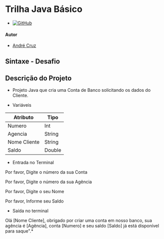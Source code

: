 # Trilha Java Básico

- [![GitHub](https://img.shields.io/badge/GitHub-000?style=for-the-badge&logo=github&logoColor=30A3DC)]([https://docs.github.com/](https://github.com/devdrean/dio-trilha-java-basico))

#### Autor

- [André Cruz](https://github.com/devdrean)

## Sintaxe - Desafio

## Descrição do Projeto

- Projeto Java que cria uma Conta de Banco solicitando os dados do Cliente.

- Variáveis

| Atributo  | Tipo     |
| --------- | ---------| 
| Numero    | Int |
| Agencia   | String   |
| Nome Cliente | String    |
| Saldo | Double |


- Entrada no Terminal

Por favor, Digite o número da sua Conta
	
Por favor, Digite o número da sua Agência

Por favor, Digite o seu Nome

Por favor, Informe seu Saldo


- Saída no terminal 

Olá [Nome Cliente], obrigado por criar uma conta em nosso banco, sua agência é [Agência], conta [Numero] e seu saldo [Saldo] já está disponível para saque".*
